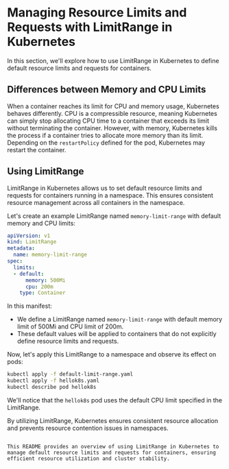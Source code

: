 # Managing Resource Limits and Requests with LimitRange in Kubernetes

In this section, we'll explore how to use LimitRange in Kubernetes to define default resource limits and requests for containers.

## Differences between Memory and CPU Limits

When a container reaches its limit for CPU and memory usage, Kubernetes behaves differently. CPU is a compressible resource, meaning Kubernetes can simply stop allocating CPU time to a container that exceeds its limit without terminating the container. However, with memory, Kubernetes kills the process if a container tries to allocate more memory than its limit. Depending on the `restartPolicy` defined for the pod, Kubernetes may restart the container.

## Using LimitRange

LimitRange in Kubernetes allows us to set default resource limits and requests for containers running in a namespace. This ensures consistent resource management across all containers in the namespace.

Let's create an example LimitRange named `memory-limit-range` with default memory and CPU limits:

```yaml
apiVersion: v1
kind: LimitRange
metadata:
  name: memory-limit-range
spec:
  limits:
  - default:
      memory: 500Mi
      cpu: 200m
    type: Container
```

In this manifest:
- We define a LimitRange named `memory-limit-range` with default memory limit of 500Mi and CPU limit of 200m.
- These default values will be applied to containers that do not explicitly define resource limits and requests.

Now, let's apply this LimitRange to a namespace and observe its effect on pods:

```bash
kubectl apply -f default-limit-range.yaml
kubectl apply -f hellok8s.yaml
kubectl describe pod hellok8s
```

We'll notice that the `hellok8s` pod uses the default CPU limit specified in the LimitRange.

By utilizing LimitRange, Kubernetes ensures consistent resource allocation and prevents resource contention issues in namespaces.
```

This README provides an overview of using LimitRange in Kubernetes to manage default resource limits and requests for containers, ensuring efficient resource utilization and cluster stability.
```
